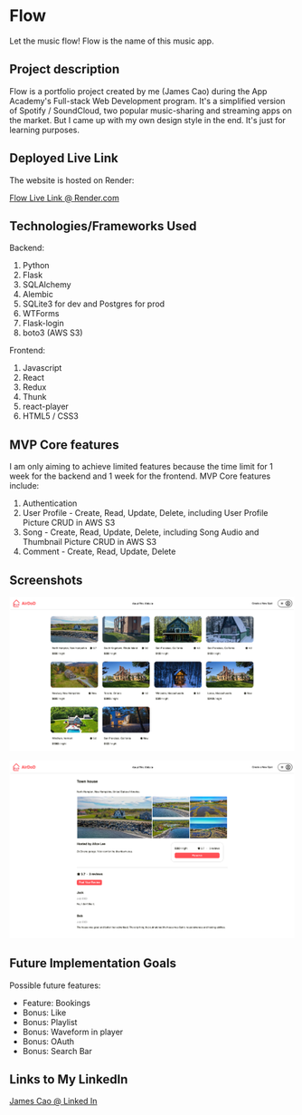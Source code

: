 # Flow

Let the music flow! Flow is the name of this music app.

## Project description

Flow is a portfolio project created by me (James Cao) during the App Academy's Full-stack Web Development program. It's a simplified version of Spotify / SoundCloud, two popular music-sharing and streaming apps on the market. But I came up with my own design style in the end. It's just for learning purposes.

## Deployed Live Link

The website is hosted on Render:

[Flow Live Link @ Render.com](https://flow-85lr.onrender.com/)

## Technologies/Frameworks Used

Backend:
1. Python
2. Flask
3. SQLAlchemy
4. Alembic
5. SQLite3 for dev and Postgres for prod
6. WTForms
7. Flask-login
8. boto3 (AWS S3)

Frontend:
1. Javascript
2. React
3. Redux
4. Thunk
5. react-player
6. HTML5 / CSS3

## MVP Core features

I am only aiming to achieve limited features because the time limit for 1 week for the backend and 1 week for the frontend. MVP Core features include:
1. Authentication
2. User Profile - Create, Read, Update, Delete, including User Profile Picture CRUD in AWS S3
3. Song - Create, Read, Update, Delete, including Song Audio and Thumbnail Picture CRUD in AWS S3
4. Comment - Create, Read, Update, Delete

## Screenshots

![Flow Screenshot 1](https://github.com/jameslovescoding/AirDoD/blob/main/images/airdod_screenshot_1.png)

![Flow Screenshot 2](https://github.com/jameslovescoding/AirDoD/blob/main/images/airdod_screenshot_2.png)

## Future Implementation Goals

Possible future features:

- Feature: Bookings
- Bonus: Like
- Bonus: Playlist
- Bonus: Waveform in player
- Bonus: OAuth
- Bonus: Search Bar

## Links to My LinkedIn

[James Cao @ Linked In](https://www.linkedin.com/in/james-cao-15a0b477/)
